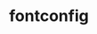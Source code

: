---
title: "fontconfig"
layout: cache
categories: [package, develop-2024-03-03]
meta: {"versions": ["2.14.2"], "compilers": ["gcc@=11.1.0"], "oss": ["ubuntu20.04"], "platforms": ["linux"], "targets": ["x86_64_v3"], "stacks": ["data-vis-sdk", "root"], "num_specs": 1, "num_specs_by_stack": {"root": 1, "data-vis-sdk": 1}}
spec_details: [{"hash": "osfa3okcx6g533nqfvtcqjyjqigkx6jm", "compiler": "gcc@=11.1.0", "versions": ["2.14.2"], "os": "ubuntu20.04", "platform": "linux", "target": "x86_64_v3", "variants": ["build_system=autotools"], "stacks": ["root", "data-vis-sdk"], "size": "-", "tarball": "https://binaries.spack.io/releases/develop-2024-03-03/build_cache/linux-ubuntu20.04-x86_64_v3/gcc-11.1.0/fontconfig-2.14.2/linux-ubuntu20.04-x86_64_v3-gcc-11.1.0-fontconfig-2.14.2-osfa3okcx6g533nqfvtcqjyjqigkx6jm.spack"}]
---